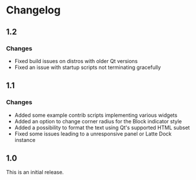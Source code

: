 # Changelog

## 1.2

### Changes

* Fixed build issues on distros with older Qt versions
* Fixed an issue with startup scripts not terminating gracefully

## 1.1

### Changes

* Added some example contrib scripts implementing various widgets
* Added an option to change corner radius for the Block indicator style
* Added a possibility to format the text using Qt's supported HTML subset
* Fixed some issues leading to a unresponsive panel or Latte Dock instance

## 1.0

This is an initial release.
